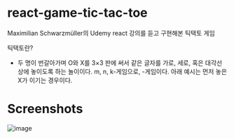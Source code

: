 # react-game-tic-tac-toe

Maximilian Schwarzmüller의 Udemy react 강의를 듣고 구현해본 틱택토 게임

틱택토란?

- 두 명이 번갈아가며 O와 X를 3×3 판에 써서 같은 글자를 가로, 세로, 혹은 대각선 상에 놓이도록 하는 놀이이다. m, n, k-게임으로, -게임이다. 아래 예시는 먼저 놓은 X가 이기는 경우이다.

# Screenshots
![image](https://github.com/Jeongumgu/react-game-tic-tac-toe/assets/33191329/ea8df1ff-66cf-406c-98c8-d43640374419)
